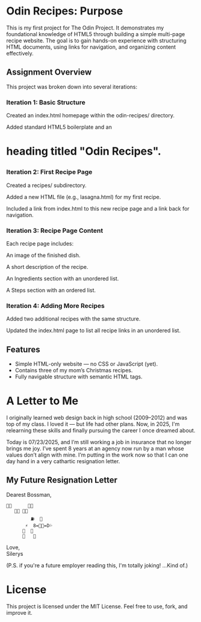 # Odin Recipes: Purpose
This is my first project for The Odin Project. It demonstrates my foundational knowledge of HTML5 through building a simple multi-page recipe website. The goal is to gain hands-on experience with structuring HTML documents, using links for navigation, and organizing content effectively.

## Assignment Overview
This project was broken down into several iterations:

### Iteration 1: Basic Structure
Created an index.html homepage within the odin-recipes/ directory.

Added standard HTML5 boilerplate and an <h1> heading titled "Odin Recipes".

### Iteration 2: First Recipe Page
Created a recipes/ subdirectory.

Added a new HTML file (e.g., lasagna.html) for my first recipe.

Included a link from index.html to this new recipe page and a link back for navigation.

### Iteration 3: Recipe Page Content
Each recipe page includes:

An image of the finished dish.

A short description of the recipe.

An Ingredients section with an unordered list.

A Steps section with an ordered list.

### Iteration 4: Adding More Recipes
Added two additional recipes with the same structure.

Updated the index.html page to list all recipe links in an unordered list.

## Features
- Simple HTML-only website — no CSS or JavaScript (yet).
- Contains three of my mom’s Christmas recipes.
- Fully navigable structure with semantic HTML tags.

# A Letter to Me
I originally learned web design back in high school (2009–2012) and was top of my class. I loved it — but life had other plans. Now, in 2025, I'm relearning these skills and finally pursuing the career I once dreamed about.

Today is 07/23/2025, and I’m still working a job in insurance that no longer brings me joy. I’ve spent 8 years at an agency now run by a man whose values don’t align with mine. I’m putting in the work now so that I can one day hand in a very cathartic resignation letter.

## My Future Resignation Letter
Dearest Bossman,
```
🖕🏻      👨🏻            
   🐛💤 👔🐛          
         ⛽️  👢        
       ⚡️  8=👊🏻=D💦    
      🎸  🌂           
      👢   👢
```
Love,  
Silerys

(P.S. if you're a future employer reading this, I'm totally joking! …Kind of.)

# License
This project is licensed under the MIT License. Feel free to use, fork, and improve it.